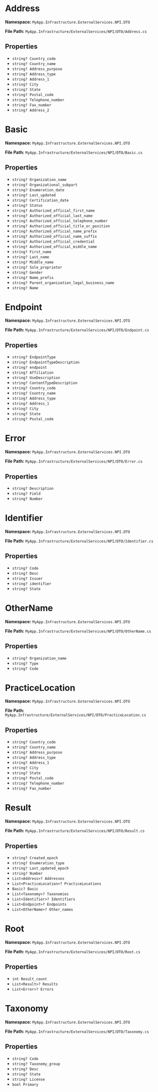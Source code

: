 # Address

**Namespace:** `MyApp.Infrastructure.ExternalServices.NPI.DTO`

**File Path:** `MyApp.Infrastructure/ExternalServices/NPI/DTO/Address.cs`

## Properties

- `string? Country_code`
- `string? Country_name`
- `string? Address_purpose`
- `string? Address_type`
- `string? Address_1`
- `string? City`
- `string? State`
- `string? Postal_code`
- `string? Telephone_number`
- `string? Fax_number`
- `string? Address_2`

# Basic

**Namespace:** `MyApp.Infrastructure.ExternalServices.NPI.DTO`

**File Path:** `MyApp.Infrastructure/ExternalServices/NPI/DTO/Basic.cs`

## Properties

- `string? Organization_name`
- `string? Organizational_subpart`
- `string? Enumeration_date`
- `string? Last_updated`
- `string? Certification_date`
- `string? Status`
- `string? Authorized_official_first_name`
- `string? Authorized_official_last_name`
- `string? Authorized_official_telephone_number`
- `string? Authorized_official_title_or_position`
- `string? Authorized_official_name_prefix`
- `string? Authorized_official_name_suffix`
- `string? Authorized_official_credential`
- `string? Authorized_official_middle_name`
- `string? First_name`
- `string? Last_name`
- `string? Middle_name`
- `string? Sole_proprietor`
- `string? Gender`
- `string? Name_prefix`
- `string? Parent_organization_legal_business_name`
- `string? Name`

# Endpoint

**Namespace:** `MyApp.Infrastructure.ExternalServices.NPI.DTO`

**File Path:** `MyApp.Infrastructure/ExternalServices/NPI/DTO/Endpoint.cs`

## Properties

- `string? EndpointType`
- `string? EndpointTypeDescription`
- `string? endpoint`
- `string? Affiliation`
- `string? UseDescription`
- `string? ContentTypeDescription`
- `string? Country_code`
- `string? Country_name`
- `string? Address_type`
- `string? Address_1`
- `string? City`
- `string? State`
- `string? Postal_code`

# Error

**Namespace:** `MyApp.Infrastructure.ExternalServices.NPI.DTO`

**File Path:** `MyApp.Infrastructure/ExternalServices/NPI/DTO/Error.cs`

## Properties

- `string? Description`
- `string? Field`
- `string? Number`

# Identifier

**Namespace:** `MyApp.Infrastructure.ExternalServices.NPI.DTO`

**File Path:** `MyApp.Infrastructure/ExternalServices/NPI/DTO/Identifier.cs`

## Properties

- `string? Code`
- `string? Desc`
- `string? Issuer`
- `string? identifier`
- `string? State`

# OtherName

**Namespace:** `MyApp.Infrastructure.ExternalServices.NPI.DTO`

**File Path:** `MyApp.Infrastructure/ExternalServices/NPI/DTO/OtherName.cs`

## Properties

- `string? Organization_name`
- `string? Type`
- `string? Code`

# PracticeLocation

**Namespace:** `MyApp.Infrastructure.ExternalServices.NPI.DTO`

**File Path:** `MyApp.Infrastructure/ExternalServices/NPI/DTO/PracticeLocation.cs`

## Properties

- `string? Country_code`
- `string? Country_name`
- `string? Address_purpose`
- `string? Address_type`
- `string? Address_1`
- `string? City`
- `string? State`
- `string? Postal_code`
- `string? Telephone_number`
- `string? Fax_number`

# Result

**Namespace:** `MyApp.Infrastructure.ExternalServices.NPI.DTO`

**File Path:** `MyApp.Infrastructure/ExternalServices/NPI/DTO/Result.cs`

## Properties

- `string? Created_epoch`
- `string? Enumeration_type`
- `string? Last_updated_epoch`
- `string? Number`
- `List<Address>? Addresses`
- `List<PracticeLocation>? PracticeLocations`
- `Basic? Basic`
- `List<Taxonomy>? Taxonomies`
- `List<Identifier>? Identifiers`
- `List<Endpoint>? Endpoints`
- `List<OtherName>? Other_names`

# Root

**Namespace:** `MyApp.Infrastructure.ExternalServices.NPI.DTO`

**File Path:** `MyApp.Infrastructure/ExternalServices/NPI/DTO/Root.cs`

## Properties

- `int Result_count`
- `List<Result>? Results`
- `List<Error>? Errors`

# Taxonomy

**Namespace:** `MyApp.Infrastructure.ExternalServices.NPI.DTO`

**File Path:** `MyApp.Infrastructure/ExternalServices/NPI/DTO/Taxonomy.cs`

## Properties

- `string? Code`
- `string? Taxonomy_group`
- `string? Desc`
- `string? State`
- `string? License`
- `bool Primary`

